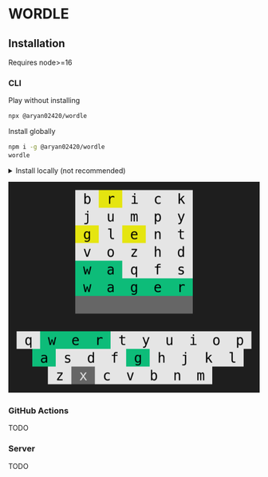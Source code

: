 # WORDLE

## Installation

Requires node>=16

### CLI

 Play without installing
```bash
npx @aryan02420/wordle
```

Install globally
```bash
npm i -g @aryan02420/wordle
wordle
```

<details>
<summary>
Install locally (not recommended)
</summary>

```bash
npm i @aryan02420/wordle
./node_modules/.bin/wordle
```

</details>

<p align="center">
  <img src=".github/assets/preview.png" alt="preview"/>
</p>

### GitHub Actions

TODO

### Server

TODO
